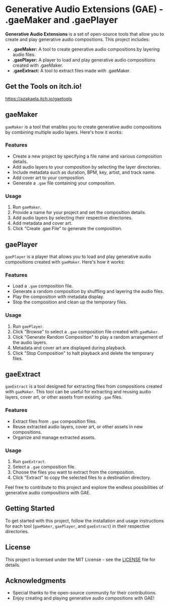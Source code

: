 # Generative Audio Extensions (GAE) - .gaeMaker and .gaePlayer

**Generative Audio Extensions** is a set of open-source tools that allow you to create and play generative audio compositions. This project includes:

- **.gaeMaker:** A tool to create generative audio compositions by layering audio files.
- **.gaePlayer:** A player to load and play generative audio compositions created with .gaeMaker.
- **.gaeExtract:** A tool to extract files made with .gaeMaker.

## Get the Tools on itch.io!
https://azakaela.itch.io/gaetools

## gaeMaker

`gaeMaker` is a tool that enables you to create generative audio compositions by combining multiple audio layers. Here's how it works:

### Features

- Create a new project by specifying a file name and various composition details.
- Add audio layers to your composition by selecting the layer directories.
- Include metadata such as duration, BPM, key, artist, and track name.
- Add cover art to your composition.
- Generate a `.gae` file containing your composition.

### Usage

1. Run `gaeMaker`.
2. Provide a name for your project and set the composition details.
3. Add audio layers by selecting their respective directories.
4. Add metadata and cover art.
5. Click "Create .gae File" to generate the composition.

## gaePlayer

`gaePlayer` is a player that allows you to load and play generative audio compositions created with `gaeMaker`. Here's how it works:

### Features

- Load a `.gae` composition file.
- Generate a random composition by shuffling and layering the audio files.
- Play the composition with metadata display.
- Stop the composition and clean up the temporary files.

### Usage

1. Run `gaePlayer`.
2. Click "Browse" to select a `.gae` composition file created with `gaeMaker`.
3. Click "Generate Random Composition" to play a random arrangement of the audio layers.
4. Metadata and cover art are displayed during playback.
5. Click "Stop Composition" to halt playback and delete the temporary files.

## gaeExtract

`gaeExtract` is a tool designed for extracting files from compositions created with `gaeMaker`. This tool can be useful for extracting and reusing audio layers, cover art, or other assets from existing `.gae` files.

### Features

- Extract files from `.gae` composition files.
- Reuse extracted audio layers, cover art, or other assets in new compositions.
- Organize and manage extracted assets.

### Usage

1. Run `gaeExtract`.
2. Select a `.gae` composition file.
3. Choose the files you want to extract from the composition.
4. Click "Extract" to copy the selected files to a destination directory.

Feel free to contribute to this project and explore the endless possibilities of generative audio compositions with GAE.

## Getting Started

To get started with this project, follow the installation and usage instructions for each tool (`gaeMaker`, `gaePlayer`, and `gaeExtract`) in their respective directories.

## License

This project is licensed under the MIT License - see the [LICENSE](LICENSE) file for details.

## Acknowledgments

- Special thanks to the open-source community for their contributions.
- Enjoy creating and playing generative audio compositions with GAE!
